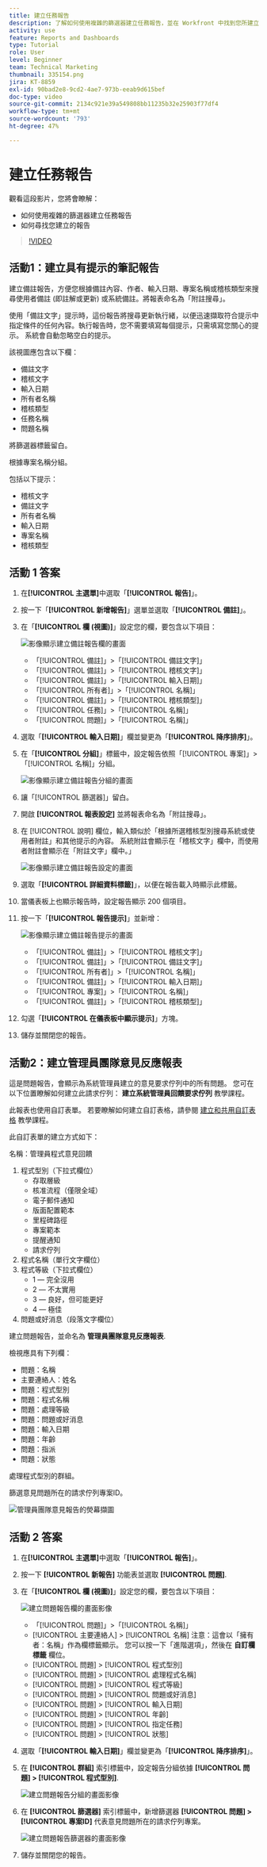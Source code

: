 ```yaml
---
title: 建立任務報告
description: 了解如何使用複雜的篩選器建立任務報告，並在 Workfront 中找到您所建立的報告。活動 - 建立帶有提示的筆記報告。
activity: use
feature: Reports and Dashboards
type: Tutorial
role: User
level: Beginner
team: Technical Marketing
thumbnail: 335154.png
jira: KT-8859
exl-id: 90bad2e8-9cd2-4ae7-973b-eeab9d615bef
doc-type: video
source-git-commit: 2134c921e39a549808bb11235b32e25903f77df4
workflow-type: tm+mt
source-wordcount: '793'
ht-degree: 47%

---
```


# 建立任務報告

觀看這段影片，您將會瞭解：

* 如何使用複雜的篩選器建立任務報告
* 如何尋找您建立的報告

>[!VIDEO](https://video.tv.adobe.com/v/335154/?quality=12&learn=on)

## 活動1：建立具有提示的筆記報告

建立備註報告，方便您根據備註內容、作者、輸入日期、專案名稱或稽核類型來搜尋使用者備註 (即註解或更新) 或系統備註。將報表命名為「附註搜尋」。

使用「備註文字」提示時，這份報告將搜尋更新執行緒，以便迅速擷取符合提示中指定條件的任何內容。執行報告時，您不需要填寫每個提示，只需填寫您關心的提示。 系統會自動忽略空白的提示。

該視圖應包含以下欄：

* 備註文字
* 稽核文字
* 輸入日期
* 所有者名稱
* 稽核類型
* 任務名稱
* 問題名稱

將篩選器標籤留白。

根據專案名稱分組。

包括以下提示：

* 稽核文字
* 備註文字
* 所有者名稱
* 輸入日期
* 專案名稱
* 稽核類型

## 活動 1 答案

1. 在&#x200B;**[!UICONTROL 主選單]**&#x200B;中選取「**[!UICONTROL 報告]**」。
1. 按一下「**[!UICONTROL 新增報告]**」選單並選取「**[!UICONTROL 備註]**」。
1. 在「**[!UICONTROL 欄 (視圖)]**」設定您的欄，要包含以下項目：

   ![影像顯示建立備註報告欄的畫面](assets/note-report-columns.png)

   * 「[!UICONTROL 備註]」>「[!UICONTROL 備註文字]」
   * 「[!UICONTROL 備註]」>「[!UICONTROL 稽核文字]」
   * 「[!UICONTROL 備註]」>「[!UICONTROL 輸入日期]」
   * 「[!UICONTROL 所有者]」>「[!UICONTROL 名稱]」
   * 「[!UICONTROL 備註]」>「[!UICONTROL 稽核類型]」
   * 「[!UICONTROL 任務]」>「[!UICONTROL 名稱]」
   * 「[!UICONTROL 問題]」>「[!UICONTROL 名稱]」

1. 選取「**[!UICONTROL 輸入日期]**」欄並變更為「**[!UICONTROL 降序排序]**」。
1. 在「**[!UICONTROL 分組]**」標籤中，設定報告依照「[!UICONTROL 專案]」>「[!UICONTROL 名稱]」分組。

   ![影像顯示建立備註報告分組的畫面](assets/note-report-groupings.png)

1. 讓「[!UICONTROL 篩選器]」留白。
1. 開啟 **[!UICONTROL 報表設定]** 並將報表命名為「附註搜尋」。
1. 在 [!UICONTROL 說明] 欄位，輸入類似於「根據所選稽核型別搜尋系統或使用者附註」和其他提示的內容。 系統附註會顯示在「稽核文字」欄中，而使用者附註會顯示在「附註文字」欄中。」

   ![影像顯示建立備註報告設定的畫面](assets/note-report-report-options.png)

1. 選取「**[!UICONTROL 詳細資料標籤]**」，以便在報告載入時顯示此標籤。
1. 當儀表板上也顯示報告時，設定報告顯示 200 個項目。
1. 按一下「**[!UICONTROL 報告提示]**」並新增：

   ![影像顯示建立備註報告提示的畫面](assets/note-report-report-prompts.png)

   * 「[!UICONTROL 備註]」>「[!UICONTROL 稽核文字]」
   * 「[!UICONTROL 備註]」>「[!UICONTROL 備註文字]」
   * 「[!UICONTROL 所有者]」>「[!UICONTROL 名稱]」
   * 「[!UICONTROL 備註]」>「[!UICONTROL 輸入日期]」
   * 「[!UICONTROL 專案]」>「[!UICONTROL 名稱]」
   * 「[!UICONTROL 備註]」>「[!UICONTROL 稽核類型]」

1. 勾選「**[!UICONTROL 在儀表板中顯示提示]**」方塊。
1. 儲存並關閉您的報告。

## 活動2：建立管理員團隊意見反應報表

這是問題報告，會顯示為系統管理員建立的意見要求佇列中的所有問題。 您可在以下位置瞭解如何建立此請求佇列： **建立系統管理員回饋要求佇列** 教學課程。

此報表也使用自訂表單。 若要瞭解如何建立自訂表格，請參閱 [建立和共用自訂表格](https://experienceleague.adobe.com/docs/workfront-learn/tutorials-workfront/custom-data/custom-forms/custom-forms-creating-and-sharing-a-custom-form.html) 教學課程。

此自訂表單的建立方式如下：

名稱：管理員程式意見回饋

1. 程式型別（下拉式欄位）
   * 存取層級
   * 核准流程（僅限全域）
   * 電子郵件通知
   * 版面配置範本
   * 里程碑路徑
   * 專案範本
   * 提醒通知
   * 請求佇列
1. 程式名稱（單行文字欄位）
1. 程式等級（下拉式欄位）
   * 1 — 完全沒用
   * 2 — 不太實用
   * 3 — 良好，但可能更好
   * 4 — 極佳
1. 問題或好消息（段落文字欄位）

建立問題報告，並命名為 **管理員團隊意見反應報表**.

檢視應具有下列欄：

* 問題：名稱
* 主要連絡人：姓名
* 問題：程式型別
* 問題：程式名稱
* 問題：處理等級
* 問題：問題或好消息
* 問題：輸入日期
* 問題：年齡
* 問題：指派
* 問題：狀態

處理程式型別的群組。

篩選意見問題所在的請求佇列專案ID。


![管理員團隊意見報告的熒幕擷圖](assets/create-a-system-admin-feedback-request-queue.png)



## 活動 2 答案

1. 在&#x200B;**[!UICONTROL 主選單]**&#x200B;中選取「**[!UICONTROL 報告]**」。
1. 按一下 **[!UICONTROL 新報告]** 功能表並選取 **[!UICONTROL 問題]**.
1. 在「**[!UICONTROL 欄 (視圖)]**」設定您的欄，要包含以下項目：

   ![建立問題報告欄的畫面影像](assets/task-report-activity-2-1.png)

   * 「[!UICONTROL 問題]」>「[!UICONTROL 名稱]」
   * [!UICONTROL 主要連絡人] > [!UICONTROL 名稱] 注意：這會以「擁有者：名稱」作為欄標籤顯示。 您可以按一下「進階選項」，然後在 **自訂欄標籤** 欄位。
   * [!UICONTROL 問題] > [!UICONTROL 程式型別]
   * [!UICONTROL 問題] > [!UICONTROL 處理程式名稱]
   * [!UICONTROL 問題] > [!UICONTROL 程式等級]
   * [!UICONTROL 問題] > [!UICONTROL 問題或好消息]
   * [!UICONTROL 問題] > [!UICONTROL 輸入日期]
   * [!UICONTROL 問題] > [!UICONTROL 年齡]
   * [!UICONTROL 問題] > [!UICONTROL 指定任務]
   * [!UICONTROL 問題] > [!UICONTROL 狀態]

1. 選取「**[!UICONTROL 輸入日期]**」欄並變更為「**[!UICONTROL 降序排序]**」。
1. 在 **[!UICONTROL 群組]** 索引標籤中，設定報告分組依據 **[!UICONTROL 問題] > [!UICONTROL 程式型別]**.

   ![建立問題報告分組的畫面影像](assets/task-report-activity-2-2.png)

1. 在 **[!UICONTROL 篩選器]** 索引標籤中，新增篩選器 **[!UICONTROL 問題] > [!UICONTROL 專案ID]** 代表意見問題所在的請求佇列專案。

   ![建立問題報告篩選器的畫面影像](assets/task-report-activity-2-3.png)

1. 儲存並關閉您的報告。
